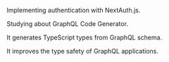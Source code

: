 Implementing authentication with NextAuth.js.

Studying about GraphQL Code Generator.

It generates TypeScript types from GraphQL schema.

It improves the type safety of GraphQL applications.